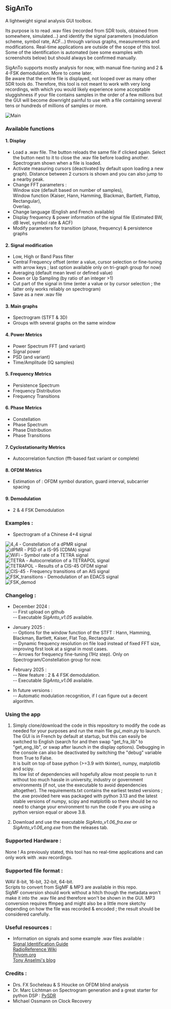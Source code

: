 ## SigAnTo

A lightweight signal analysis GUI toolbox.<br>

Its purpose is to read .wav files (recorded from SDR tools, obtained from somewhere, simulated...) and identify the signal parameters (modulation scheme, symbol rate, ACF...) through various graphs, measurements and modifications.
Real-time applications are outside of the scope of this tool.<br>
Some of the identification is automated (see some examples with screenshots below) but should always be confirmed manually.<br>

SigAnTo supports mostly analysis for now, with manual fine-tuning and 2 & 4-FSK demodulation. More to come later.<br>
Be aware that the entire file is displayed, not looped over as many other SDR tools do. Therefore, this tool is not meant to work with very long recordings, with which you would likely experience some acceptable sluggishness if your file contains samples in the order of a few millions but the GUI will become downright painful to use with a file containing several tens or hundreds of millions of samples or more.<br>

<img src="https://github.com/Ukratic/Siganto/blob/main/images/pic_1.png" alt="Main"/>

### Available functions
#### 1. Display
- Load a .wav file. The button reloads the same file if clicked again. Select the button next to it to close the .wav file before loading another.<br>
Spectrogram shown when a file is loaded.
- Activate measuring cursors (deactivated by default upon loading a new graph). Distance between 2 cursors is shown and you can also jump to a nearby peak.
- Change FFT parameters :<br>
Window size (default based on number of samples), <br>
Window function (Kaiser, Hann, Hamming, Blackman, Bartlett, Flattop, Rectangular), <br>
Overlap.
- Change language (English and French available)
- Display frequency & power information of the signal file (Estimated BW, dB level, symbol rate & ACF)
- Modify parameters for transition (phase, frequency) & persistence graphs
#### 2. Signal modification
- Low, High or Band Pass filter
- Central Frequency offset (enter a value, cursor selection or fine-tuning with arrow keys ; last option available only on tri-graph group for now)
- Averaging (default mean level or defined value)
- Down or Up Sampling (by ratio of an integer >1)
- Cut part of the signal in time (enter a value or by cursor selection ; the latter only works reliably on spectrogram)
- Save as a new .wav file
#### 3. Main graphs
- Spectrogram (STFT & 3D)
- Groups with several graphs on the same window
#### 4. Power Metrics
- Power Spectrum FFT (and variant)
- Signal power
- PSD (and variant)
- Time/Amplitude (IQ samples)
#### 5. Frequency Metrics
- Persistence Spectrum
- Frequency Distribution
- Frequency Transitions
#### 6. Phase Metrics
- Constellation
- Phase Spectrum
- Phase Distribution
- Phase Transitions
#### 7. Cyclostationarity Metrics
- Autocorrelation function (fft-based fast variant or complete)
#### 8. OFDM Metrics
- Estimation of : OFDM symbol duration, guard interval, subcarrier spacing
#### 9. Demodulation
- 2 & 4 FSK Demodulation

### Examples :
- Spectrogram of a Chinese 4+4 signal <br>
<img src="https://github.com/Ukratic/Siganto/blob/main/images/pic_2.png" alt="4_4"/>
- Constellation of a dPMR signal <br>
<img src="https://github.com/Ukratic/Siganto/blob/main/images/pic_3.png" alt="dPMR"/>
- PSD of a IS-95 (CDMA) signal <br>
<img src="https://github.com/Ukratic/Siganto/blob/main/images/pic_4.png" alt="WiFi"/>
- Symbol rate of a TETRA signal <br>
<img src="https://github.com/Ukratic/Siganto/blob/main/images/pic_5.png" alt="TETRA"/>
- Autocorrelation of a TETRAPOL signal <br>
<img src="https://github.com/Ukratic/Siganto/blob/main/images/pic_6.png" alt="TETRAPOL"/>
- Results of a CIS-45 OFDM signal <br>
<img src="https://github.com/Ukratic/Siganto/blob/main/images/pic_7.png" alt="CIS-45"/>
- Frequency transitions of an AIS signal <br>
<img src="https://github.com/Ukratic/Siganto/blob/main/images/pic_8.png" alt="FSK_transitions"/>
- Demodulation of an EDACS signal <br>
<img src="https://github.com/Ukratic/Siganto/blob/main/images/pic_9.png" alt="FSK_demod"/>

### Changelog :
- December 2024 : <br>
-- First upload on github<br>
-- Executable *SigAnto_v1.05* available.

- January 2025 : <br>
-- Options for the window function of the STFT : Hann, Hamming, Blackman, Bartlett, Kaiser, Flat Top, Rectangular.<br>
-- Dynamic frequency resolution on file load instead of fixed FFT size, improving first look at a signal in most cases.<br>
-- Arrows for frequency fine-tuning (1Hz step). Only on Spectrogram/Constellation group for now.<br> 

- February 2025 : <br>
-- New feature : 2 & 4 FSK demodulation.<br>
-- Executable *SigAnto_v1.06* available.

- In future versions : <br>
-- Automatic modulation recognition, if I can figure out a decent algorithm.

### Using the app
1. Simply clone/download the code in this repository to modify the code as needed for your purposes and run the main file *gui_main.py* to launch.<br>
The GUI is in French by default at startup, but this can easily be switched to English (search for and then swap "get_fra_lib" to "get_eng_lib", or swap after launch in the display options). Debugging in the console can also be deactivated by switching the "debug" variable from True to False.<br>
It is built on top of base python (>=3.9 with tkinter), numpy, matplotlib and scipy.<br>
Its low list of dependencies will hopefully allow most people to run it without too much hassle in university, industry or government environments (if not, use the executable to avoid dependencies altogether).
The requirements.txt contains the earliest tested versions ; the .exe provided here was packaged with python 3.13 and the latest stable versions of numpy, scipy and matplotlib so there should be no need to change your environment to run the code if you are using a python version equal or above 3.8.<br>

2. Download and use the executable *SigAnto_v1.06_fra.exe* or *SigAnto_v1.06_eng.exe* from the releases tab.

### Supported Hardware :
None ! As previously stated, this tool has no real-time applications and can only work with .wav recordings.

### Supported file format :
WAV 8-bit, 16-bit, 32-bit, 64-bit.<br>
Scripts to convert from SigMF & MP3 are available in this repo.<br>
SigMF conversion should work without a hitch though the metadata won't make it into the .wav file and therefore won't be shown in the GUI. 
MP3 conversion requires ffmpeg and might also be a little more sketchy depending on how the file was recorded & encoded ; the result should be considered carefully.

### Useful resources :
- Information on signals and some example .wav files available : <br>
[Signal Identification Guide](https://www.sigidwiki.com/)<br>
[RadioReference Wiki](https://wiki.radioreference.com/index.php/)<br>
[Priyom.org](https://priyom.org/)<br>
[Tony Anselmi's blog](https://i56578-swl.blogspot.com/)

### Credits :
- Drs. FX Socheleau & S Houcke on OFDM blind analysis
- Dr. Marc Lichtman on Spectrogram generation and a great starter for python DSP : [PySDR](https://pysdr.org/index.html)
- Michael Ossmann on Clock Recovery
